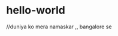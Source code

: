 # hello-world
//duniya ko mera namaskar ,, bangalore se
<html lang="en">
<head>
    <meta charset="UTF-8">
    <meta name="viewport" content="width=device-width, initial-scale=1.0">
    <title>Hello Namaskar from Bangalore</title>
    <script>
        function displayMessage() {
            var userName = document.getElementById("username").value;
            var outputElement = document.getElementById("output");

            if (userName === "jujuii" || userName === "bubuii") {
                outputElement.innerHTML = "Namaskar kaise hai aap";
            } else if (userName === "jujuii") {
                outputElement.innerHTML = "I love you jujuii from bubuii";
            } else {
                outputElement.innerHTML = "Hello Namaskar from Bangalore";
            }
        }
    </script>
</head>
<body>
    <h1>Hello Namaskar from Bangalore</h1>
    <label for="username">Enter your username: </label>
    <input type="text" id="username" placeholder="Enter your username">
    <button onclick="displayMessage()">Submit</button>
    <p id="output"></p>
</body>
</html>
